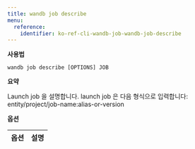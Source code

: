 ```yaml
---
title: wandb job describe
menu:
  reference:
    identifier: ko-ref-cli-wandb-job-wandb-job-describe
---
```


**사용법**

`wandb job describe [OPTIONS] JOB`

**요약**

Launch job 을 설명합니다. launch job 은 다음 형식으로 입력합니다:
entity/project/job-name:alias-or-version


**옵션**

| **옵션** | **설명** |
| :--- | :--- |